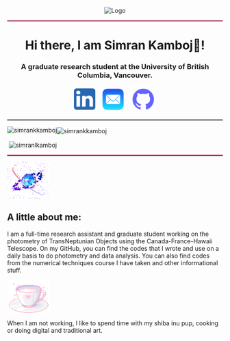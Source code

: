 <p align="center">
  <img src="https://github.com/SimranKKamboj/SimranKKamboj/blob/main/logo.gif" alt="Logo" style="width: 800px; max-width: 100%; height: auto;">
</p>


<hr style="border-top: 2px solid #DB7093;">


<h1 align="center">Hi there, I am Simran Kamboj👋!</h1>
<h3 align="center">A graduate research student at the University of British Columbia, Vancouver.</h3>

<p align="center">
  <a href="https://www.linkedin.com/in/simran-kaur-kamboj/" style="display: inline-block; margin-right: 10px; vertical-align: middle;">
    <img width="50" height="50" src="https://github.com/SimranKKamboj/SimranKKamboj/blob/main/linkedin_logo.png" alt="LinkedIn Logo"/>
  </a>
  <a href="mailto:simran@phas.ubc.ca" style="display: inline-block; margin-right: 10px; vertical-align: middle;">
    <img width="55" height="55" src="https://github.com/SimranKKamboj/SimranKKamboj/blob/main/email_logo.png" alt="Email Logo"/>
  </a>
  <a href="https://github.com/SimranKKamboj" style="display: inline-block; vertical-align: middle;">
    <img width="60" height="60" src="https://github.com/SimranKKamboj/SimranKKamboj/blob/main/githubt_logo.png" alt="Github Logo"/>
  </a>
</p>

<hr style="border-top: 2px solid 	#DB7093;">


<p><img align="left" src="https://github-readme-stats.vercel.app/api/top-langs?username=simrankkamboj&show_icons=true&locale=en&layout=compact&theme=vision-friendly-dark" alt="simrankkamboj" /></p>

<p><img align="center" src="https://github-readme-stats.vercel.app/api?username=simrankkamboj&show_icons=true&locale=en&theme=vision-friendly-dark" alt="simrankkamboj" /></p>

<p>&nbsp;<img align="center" src="https://github-readme-streak-stats.herokuapp.com/?user=simrankkamboj&&theme=vision-friendly-dark" alt="simranlkamboj" /></p>
<hr style="border-top: 2px solid 	#DB7093;">

<img align="center" src="https://github.com/SimranKKamboj/SimranKKamboj/blob/main/space.gif" alt="space" style="width: 100px; height: auto;">

## A little about me:

I am a full-time research assistant and graduate student working on the photometry of TransNeptunian Objects using the Canada-France-Hawaii Telescope. On my GitHub, you can find the codes that I wrote and use on a daily basis to do photometry and data analysis. You can also find codes from the numerical techniques course I have taken and other informational stuff.

  <img align="center" src="https://github.com/SimranKKamboj/SimranKKamboj/blob/main/cup.gif" alt="teacup" style="width: 100px; height: auto;">

When I am not working, I like to spend time with my shiba inu pup, cooking or doing digital and traditional art.
<!--
**SimranKKamboj/SimranKKamboj** is a ✨ _special_ ✨ repository because its `README.md` (this file) appears on your GitHub profile.

Here are some ideas to get you started:

- 🔭 I’m currently working on ...
- 🌱 I’m currently learning ...
- 👯 I’m looking to collaborate on ...
- 🤔 I’m looking for help with ...
- 💬 Ask me about ...
- 📫 How to reach me: ...
- 😄 Pronouns: ...
- ⚡ Fun fact: ...
-->
